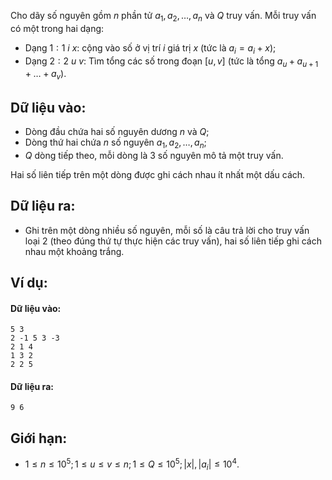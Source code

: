 Cho dãy số nguyên gồm $n$ phần tử $a_1, a_2, …, a_n$ và $Q$ truy vấn. Mỗi truy vấn có một trong hai dạng:
- Dạng $1:1\ i\ x:$ cộng vào số ở vị trí $i$ giá trị $x$ (tức là $a_i = a_i + x$);
- Dạng $2:2\ u\ v:$ Tìm tổng các số trong đoạn $[u, v]$ (tức là  tổng $a_u + a_{u + 1} + … + a_v$).

## Dữ liệu vào:
- Dòng đầu chứa hai số nguyên dương $n$ và $Q$;
- Dòng thứ hai chứa $n$ số nguyên $a_1, a_2, …, a_n$;
- $Q$ dòng tiếp theo, mỗi dòng là $3$ số nguyên mô tả một truy vấn.

Hai số liên tiếp trên một dòng được ghi cách nhau ít nhất một dấu cách.

## Dữ liệu ra:
- Ghi trên một dòng nhiều số nguyên, mỗi số là câu trả lời cho truy vấn loại $2$ (theo đúng thứ tự thực hiện các truy vấn), hai số liên tiếp ghi cách nhau một khoảng trắng.

## Ví dụ:
#### Dữ liệu vào:
```
5 3
2 -1 5 3 -3
2 1 4
1 3 2
2 2 5
```

#### Dữ liệu ra:
```
9 6
```

## Giới hạn:
- $1 ≤ n ≤ 10^5; 1 ≤ u ≤ v ≤ n; 1 ≤ Q ≤ 10^5; |x|, |a_i| ≤ 10^4$.